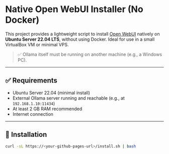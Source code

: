 # Native Open WebUI Installer (No Docker)

This project provides a lightweight script to install [Open WebUI](https://github.com/open-webui/open-webui) natively on **Ubuntu Server 22.04 LTS**, without using Docker. Ideal for use in a small VirtualBox VM or minimal VPS.

> ✅ Ollama itself must be running on another machine (e.g., a Windows PC).

---

## ✅ Requirements

- Ubuntu Server 22.04 (minimal install)
- External Ollama server running and reachable (e.g., at `192.168.1.10:11434`)
- At least 2 GB RAM recommended
- Internet connection

---

## 🚀 Installation

```bash
curl -sL https://<your-github-pages-url>/install.sh | bash

